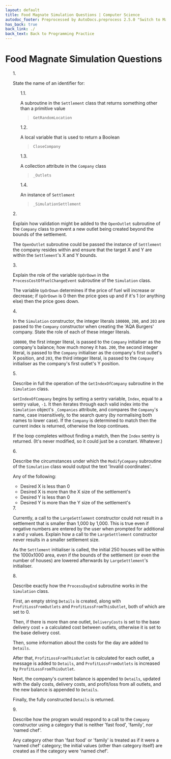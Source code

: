 ```yaml
---
layout: default
title: Food Magnate Simulation Questions | Computer Science
autodoc_footer: Preprocessed by AutoDocs.preprocess 2.5.0 "Switch to Material Icons" ⓒ Starwort, 2020
has_back: true
back_link: ./
back_text: Back to Programming Practice
---
```


<style>
ol {
  counter-reset: item;
}
ol>li {
  display: block;
}
ol>li:before {
  content: counters(item, ".") ". ";
  counter-increment: item;
}
</style>

# Food Magnate Simulation Questions

1. State the name of an identifier for:
    1. A subroutine in the `Settlement` class that returns something other than a primitive value

        > `GetRandomLocation`
    2. A local variable that is used to return a Boolean

        > `CloseCompany`
    3. A collection attribute in the `Company` class

        > `_Outlets`
    4. An instance of `Settlement`

        > `_SimulationSettlement`
2. Explain how validation might be added to the `OpenOutlet` subroutine of the `Company` class to prevent a new outlet being created beyond the bounds of the settlement.

    The `OpenOutlet` subroutine could be passed the instance of `Settlement` the company resides within and ensure that the target X and Y are within the `Settlement`'s X and Y bounds.
3. Explain the role of the variable `UpOrDown` in the `ProcessCostOfFuelChangeEvent` subroutine of the `Simulation` class.

    The variable `UpOrDown` determines if the price of fuel will increase or decrease; if `UpOrDown` is 0 then the price goes up and if it's 1 (or anything else) then the price goes down.
4. In the `Simulation` constructor, the integer literals `100000`, `200`, and `203` are passed to the `Company` constructor when creating the 'AQA Burgers' company. State the role of each of these integer literals.

    `100000`, the first integer literal, is passed to the `Company` initialiser as the company's balance; how much money it has. `200`, the second integer literal, is passed to the `Company` initialiser as the company's first outlet's X position, and `203`, the third integer literal, is passed to the `Company` initialiser as the company's first outlet's Y position.
5. Describe in full the operation of the `GetIndexOfCompany` subroutine in the `Simulation` class.

    `GetIndexOfCompany` begins by setting a sentry variable, `Index`, equal to a sentry value, `-1`. It then iterates through each valid index into the `Simulation` object's `_Companies` attribute, and compares the `Company`'s name, case insensitively, to the search query (by normalising both names to lower case). If the `Company` is determined to match then the current index is returned, otherwise the loop continues.

    If the loop completes without finding a match, then the `Index` sentry is returned. (It's never modified, so it could just be a constant. Whatever.)
6. Describe the circumstances under which the `ModifyCompany` subroutine of the `Simulation` class would output the text 'Invalid coordinates'.

    Any of the following:

    - Desired X is less than 0
    - Desired X is more than the X size of the settlement's
    - Desired Y is less than 0
    - Desired Y is more than the Y size of the settlement's
7. Currently, a call to the `LargeSettlement` constructor could not result in a settlement that is smaller than 1,000 by 1,000. This is true even if negative numbers are entered by the user when prompted for additional x and y values. Explain how a call to the `LargeSettlement` constructor never results in a smaller settlement size.

    As the `Settlement` initialiser is called, the initial 250 houses will be within the 1000x1000 area, even if the bounds of the settlement (or even the number of houses) are lowered afterwards by `LargeSettlement`'s initialiser.
8. Describe exactly how the `ProcessDayEnd` subroutine works in the `Simulation` class.

    First, an empty string `Details` is created, along with `ProfitLossFromOutlets` and `ProfitLossFromThisOutlet`, both of which are set to 0.

    Then, if there is more than one outlet, `DeliveryCosts` is set to the base delivery cost + a calculated cost between outlets, otherwise it is set to the base delivery cost.

    Then, some information about the costs for the day are added to `Details`.

    After that, `ProfitLossFromThisOutlet` is calculated for each outlet, a message is added to `Details`, and `ProfitLossFromOutlets` is increased by `ProfitLossFromThisOutlet`.

    Next, the company's current balance is appended to `Details`, updated with the daily costs, delivery costs, and profit/loss from all outlets, and the new balance is appended to `Details`.

    Finally, the fully constructed `Details` is returned.
9. Describe how the program would respond to a call to the `Company` constructor using a category that is neither 'fast food', 'family', nor 'named chef'.

    Any category other than 'fast food' or 'family' is treated as if it were a 'named chef' category; the initial values (other than category itself) are created as if the category were 'named chef'.
